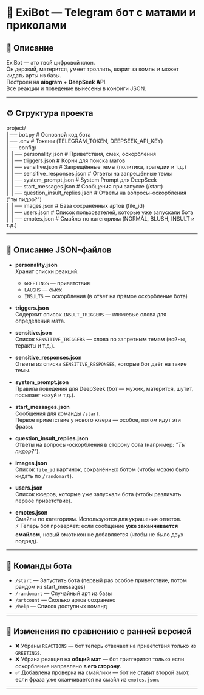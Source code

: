# 🤖 ExiBot — Telegram бот с матами и приколами

## 📌 Описание
ExiBot — это твой цифровой клон.  
Он дерзкий, матерится, умеет троллить, шарит за компы и может кидать арты из базы.  
Построен на **aiogram** + **DeepSeek API**.  
Все реакции и поведение вынесены в конфиги JSON.

---

## ⚙️ Структура проекта

project/  
│── bot.py                  # Основной код бота  
│── .env                    # Токены (TELEGRAM_TOKEN, DEEPSEEK_API_KEY)  
│── config/  
│   │── personality.json     # Приветствия, смех, оскорбления  
│   │── triggers.json        # Корни для поиска матов  
│   │── sensitive.json       # Запрещённые темы (политика, трагедии и т.д.)  
│   │── sensitive_responses.json # Ответы на запрещённые темы  
│   │── system_prompt.json   # System Prompt для DeepSeek  
│   │── start_messages.json  # Сообщения при запуске (/start)  
│   │── question_insult_replies.json # Ответы на вопросы-оскорбления ("ты пидор?")  
│   │── images.json          # База сохранённых артов (file_id)  
│   │── users.json           # Список пользователей, которые уже запускали бота  
│   │── emotes.json          # Смайлы по категориям (NORMAL, BLUSH, INSULT и т.д.)  

---

## 📂 Описание JSON-файлов

- **personality.json**  
  Хранит списки реакций:  
  - `GREETINGS` — приветствия  
  - `LAUGHS` — смех  
  - `INSULTS` — оскорбления (в ответ на прямое оскорбление бота)  

- **triggers.json**  
  Содержит список `INSULT_TRIGGERS` — ключевые слова для определения мата.  

- **sensitive.json**  
  Список `SENSITIVE_TRIGGERS` — слова по запретным темам (войны, теракты и т.д.).  

- **sensitive_responses.json**  
  Ответы из списка `SENSITIVE_RESPONSES`, которые бот даёт на такие темы.  

- **system_prompt.json**  
  Правила поведения для DeepSeek (бот — мужик, матерится, шутит, посылает нахуй и т.д.).  

- **start_messages.json**  
  Сообщения для команды `/start`.  
  Первое приветствие у нового юзера — особое, потом идут эти фразы.  

- **question_insult_replies.json**  
  Ответы на вопросы-оскорбления в сторону бота (например: *"Ты пидор?"*).  

- **images.json**  
  Список `file_id` картинок, сохранённых ботом (чтобы можно было кидать по `/randomart`).  

- **users.json**  
  Список юзеров, которые уже запускали бота (чтобы различать первое приветствие).  

- **emotes.json**  
  Смайлы по категориям. Используются для украшения ответов.  
  ⚡ Теперь бот проверяет: если сообщение **уже заканчивается смайлом**, новый эмотикон не добавляется (чтобы не было двух подряд).  

---

## 🚀 Команды бота

- `/start` — Запустить бота (первый раз особое приветствие, потом рандом из start_messages)  
- `/randomart` — Случайный арт из базы  
- `/artcount` — Сколько артов сохранено  
- `/help` — Список доступных команд  

---

## 🔄 Изменения по сравнению с ранней версией

- ❌ Убраны `REACTIONS` — бот теперь отвечает на приветствия только из `GREETINGS`.  
- ❌ Убрана реакция на **общий мат** — бот триггерится только если оскорбление направлено **в его сторону**.  
- ✅ Добавлена проверка на смайлики — бот не ставит второй эмот, если фраза уже оканчивается на смайл из `emotes.json`.  

---
